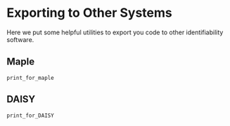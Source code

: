 # Exporting to Other Systems

Here we put some helpful utilities to export you code to other identifiability software.

## Maple

```@docs
print_for_maple
```

## DAISY

```@docs
print_for_DAISY
```